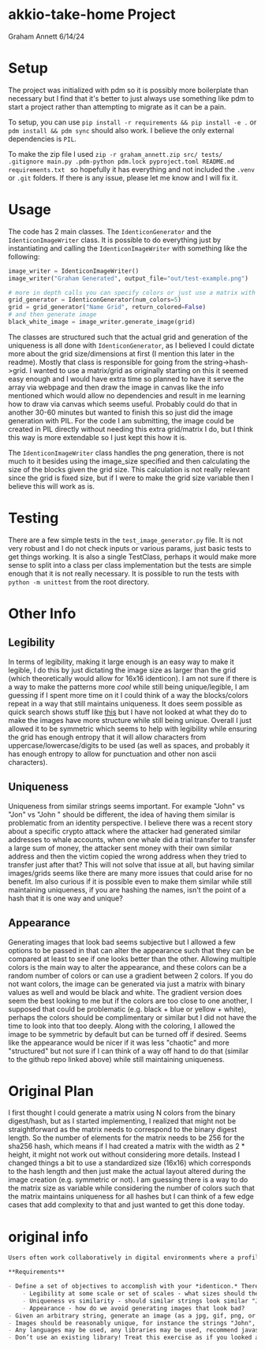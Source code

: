 # akkio-take-home Project

Graham Annett
6/14/24

# Setup
The project was initialized with pdm so it is possibly more boilerplate than necessary but I find that it's better to just always use something like pdm to start a project rather than attempting to migrate as it can be a pain.

To setup, you can use `pip install -r requirements && pip install -e .` or `pdm install && pdm sync` should also work. I believe the only external dependencies is `PIL`.

To make the zip file I used `zip -r graham_annett.zip src/ tests/ .gitignore main.py .pdm-python pdm.lock pyproject.toml README.md requirements.txt ` so hopefully it has everything and not included the `.venv` or `.git` folders. If there is any issue, please let me know and I will fix it.

# Usage

The code has 2 main classes.  The `IdenticonGenerator` and the `IdenticonImageWriter` class.
It is possible to do everything just by instantiating and calling the `IdenticonImageWriter` with something like the following:

```python
image_writer = IdenticonImageWriter()
image_writer("Graham Generated", output_file="out/test-example.png")

# more in depth calls you can specify colors or just use a matrix with binary colors
grid_generator = IdenticonGenerator(num_colors=5)
grid = grid_generator("Name Grid", return_colored=False)
# and then generate image
black_white_image = image_writer.generate_image(grid)
```

The classes are structured such that the actual grid and generation of the uniqueness is all done with `IdenticonGenerator`, as I believed I could dictate more about the grid size/dimensions at first (I mention this later in the readme).  Mostly that class is responsible for going from the string->hash->grid.
I wanted to use a matrix/grid as originally starting on this it seemed easy enough and I would have extra time so planned to have it serve the array via webpage and then draw the image in canvas like the info mentioned which would allow no dependencies and result in me learning how to draw via canvas which seems useful. Probably could do that in another 30-60 minutes but wanted to finish this so just did the image generation with PIL. For the code I am submitting, the image could be created in PIL directly without needing this extra grid/matrix I do, but I think this way is more extendable so I just kept this how it is.

The `IdenticonImageWriter` class handles the png generation, there is not much to it besides using the image_size specified and then calculating the size of the blocks given the grid size.  This calculation is not really relevant since the grid is fixed size, but if I were to make the grid size variable then I believe this will work as is.


# Testing
There are a few simple tests in the `test_image_generator.py` file.
It is not very robust and I do not check inputs or various params, just basic tests to get things working.  It is also a single TestClass, perhaps it would make more sense to split into a class per class implementation but the tests are simple enough that it is not really necessary.
It is possible to run the tests with `python -m unittest` from the root directory.


# Other Info

## Legibility

In terms of legibility, making it large enough is an easy way to make it legible, I do this by just dictating the image size as larger than the grid (which theoretically would allow for 16x16 identicon). I am not sure if there is a way to make the patterns more *cool* while still being unique/legible, I am guessing if I spent more time on it I could think of a way the blocks/colors repeat in a way that still maintains uniqueness. It does seem possible as quick search shows stuff like [this](https://github.com/laurentpayot/minidenticons) but I have not looked at what they do to make the images have more structure while still being unique.
Overall I just allowed it to be symmetric which seems to help with legibility while ensuring the grid has enough entropy that it will allow characters from uppercase/lowercase/digits to be used (as well as spaces, and probably it has enough entropy to allow for punctuation and other non ascii characters).

## Uniqueness
Uniqueness from similar strings seems important.  For example "John" vs "Jon" vs "John " should be different, the idea of having them similar is problematic from an identity perspective.
I believe there was a recent story about a specific crypto attack where the attacker had generated similar addresses to whale accounts, when one whale did a trial transfer to transfer a large sum of money, the attacker sent money with their own similar address and then the victim copied the wrong address when they tried to transfer just after that? This will not solve that issue at all, but having similar images/grids seems like there are many more issues that could arise for no benefit.
Im also curious if it is possible even to make them similar while still maintaining uniqueness, if you are hashing the names, isn't the point of a hash that it is one way and unique?

## Appearance

Generating images that look bad seems subjective but I allowed a few options to be passed in that can alter the appearance such that they can be compared at least to see if one looks better than the other.
Allowing multiple colors is the main way to alter the appearance, and these colors can be a random number of colors or can use a gradient between 2 colors.  If you do not want colors, the image can be generated via just a matrix with binary values as well and would be black and white.  The gradient version does seem the best looking to me but if the colors are too close to one another, I supposed that could be problematic (e.g. black + blue or yellow + white), perhaps the colors should be complimentary or similar but I did not have the time to look into that too deeply.
Along with the coloring, I allowed the image to be symmetric by default but can be turned off if desired.
Seems like the appearance would be nicer if it was less "chaotic" and more "structured" but not sure if I can think of a way off hand to do that (similar to the github repo linked above) while still maintaining uniqueness.

# Original Plan

I first thought I could generate a matrix using N colors from the binary digest/hash, but as I started implementing, I realized that might not be straightforward as the matrix needs to correspond to the binary digest length. So the number of elements for the matrix needs to be 256 for the sha256 hash, which means if I had created a matrix with the width as 2 * height, it might not work out without considering more details.  Instead I changed things a bit to use a standardized size (16x16) which corresponds to the hash length and then just make the actual layout altered during the image creation (e.g. symmetric or not).  I am guessing there is a way to do the matrix size as variable while considering the number of colors such that the matrix maintains uniqueness for all hashes but I can think of a few edge cases that add complexity to that and just wanted to get this done today.


# original info

```markdown
Users often work collaboratively in digital environments where a profile picture is not available. Some platforms have attempted to solve this problem with the creation of randomly generated, unique icons for each user ([github](https://github.blog/2013-08-14-identicons/), [slack](https://slack.zendesk.com/hc/article_attachments/360048182573/Screen_Shot_2019-10-01_at_5.08.29_PM.png), [ethereum wallets](https://github.com/ethereum/blockies)) sometimes called *Identicons*. Given an arbitrary string, create an image that can serve as a unique identifier for a user of a B2B productivity app like slack, notion, etc.

**Requirements**

- Define a set of objectives to accomplish with your *identicon.* There's no right or wrong answer here. Here are some hypothetical objectives:
    - Legibility at some scale or set of scales - what sizes should the icon be shown at?
    - Uniqueness vs similarity - should similar strings look similar "John" vs "Jon" or should they be different?
    - Appearance - how do we avoid generating images that look bad?
- Given an arbitrary string, generate an image (as a jpg, gif, png, or in a web page using canvas, webgl, or whatever other display strategy you prefer)
- Images should be reasonably unique, for instance the strings "John", "Jane", and "931D387731bBbC988B31220" should generate three distinct images
- Any languages may be used, any libraries may be used, recommend javascript or python
- Don’t use an existing library! Treat this exercise as if you looked at existing solutions and thought you could do better, and decided to write your own
```
